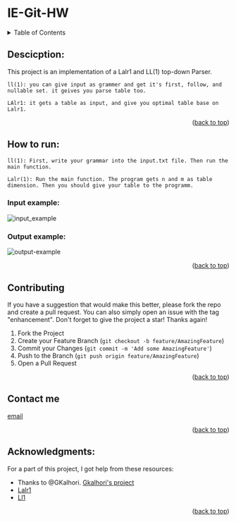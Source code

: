 # IE-Git-HW

<details>
  <summary>Table of Contents</summary>
  <ol>
    <li><a href="#description">Decription</a></li>
    <li><a href="#how-to-run">How to run</a></li>
    <li><a href="#contributing">Contributing</a></li>
    <li><a href="#contact-me">Contact me</a></li>
    <li><a href="#acknowledgments">Acknowledgments</a></li>
  </ol>
</details>

## Descicption:

This project is an implementation of a Lalr1 and LL(1) top-down Parser.
```
ll(1): you can give input as grammer and get it's first, follow, and nullable set. it geives you parse table too.
```
```
LAlr1: it gets a table as input, and give you optimal table base on Lalr1.
```
<p align="right">(<a href="#top">back to top</a>)</p>

## How to run:
```
ll(1): First, write your grammar into the input.txt file. Then run the main function.
```
```
Lalr(1): Run the main function. The program gets n and m as table dimension. Then you should give your table to the programm. 
```
### Input example:
![input_example](https://user-images.githubusercontent.com/66914340/155888467-377720eb-b9d5-4299-98e9-42171031d67f.jpg)
### Output example:
![output-example](https://user-images.githubusercontent.com/66914340/155888471-3a350495-b4a2-470f-acaa-832de37a21b6.jpg)

<p align="right">(<a href="#top">back to top</a>)</p>

## Contributing

If you have a suggestion that would make this better, please fork the repo and create a pull request. You can also simply open an issue with the tag "enhancement".
Don't forget to give the project a star! Thanks again!

1. Fork the Project
2. Create your Feature Branch (`git checkout -b feature/AmazingFeature`)
3. Commit your Changes (`git commit -m 'Add some AmazingFeature'`)
4. Push to the Branch (`git push origin feature/AmazingFeature`)
5. Open a Pull Request

<p align="right">(<a href="#top">back to top</a>)</p>

## Contact me
[email]( tahamousavi.sbu@gmail.com)

<p align="right">(<a href="#top">back to top</a>)</p>

## Acknowledgments:
For a part of this project, I got help from these resources:
- Thanks to @GKalhori. [Gkalhori's project]( https://github.com/GKalhori/LL1_Parser)
- [Lalr1]( https://en.wikipedia.org/wiki/LALR_parser)
- [Ll1]( https://en.wikipedia.org/wiki/LL_parser)

<p align="right">(<a href="#top">back to top</a>)</p>

